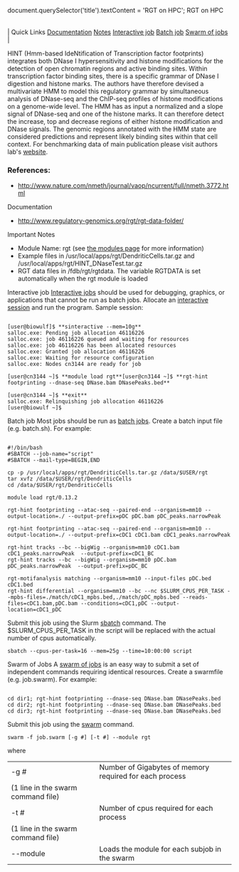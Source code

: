 

document.querySelector('title').textContent = 'RGT on HPC';
RGT on HPC


|  |
| --- |
| 
Quick Links
[Documentation](#doc)
[Notes](#notes)
[Interactive job](#int) 
[Batch job](#sbatch) 
[Swarm of jobs](#swarm) 
 |


 HINT (Hmm-based IdeNtification of Transcription factor footprints) integrates 
 both DNase I hypersensitivity and histone modifications for the detection 
 of open chromatin regions and active binding sites. Within transcription 
 factor binding sites, there is a specific grammar of DNase I digestion and 
 histone marks. The authors have therefore devised a multivariate HMM to 
 model this regulatory grammar by simultaneous analysis of DNase-seq and 
 the ChIP-seq profiles of histone modifications on a genome-wide level. The 
 HMM has as input a normalized and a slope signal of DNase-seq and one of 
 the histone marks. It can therefore detect the increase, top and decrease 
 regions of either histone modification and DNase signals. The genomic regions 
 annotated with the HMM state are considered predictions and represent likely 
 binding sites within that cell context. For benchmarking data of main publication 
 please visit authors lab's [website](http://costalab.org/publications-2/hint-bc/ "HINT on CostaLab"). 
 


### References:


* <http://www.nature.com/nmeth/journal/vaop/ncurrent/full/nmeth.3772.html>


Documentation
* <http://www.regulatory-genomics.org/rgt/rgt-data-folder/>



Important Notes
* Module Name: rgt (see [the modules 
 page](/apps/modules.html) for more information)
* Example files in /usr/local/apps/rgt/DendriticCells.tar.gz and /usr/local/apps/rgt/HINT\_DNaseTest.tar.gz
* RGT data files in /fdb/rgt/rgtdata. The variable RGTDATA is set automatically when the rgt module is loaded





Interactive job
[Interactive jobs](/docs/userguide.html#int) should be used for debugging, graphics, or applications that cannot be run as batch jobs.
Allocate an [interactive session](/docs/userguide.html#int) and run the program. Sample session:



```

[user@biowulf]$ **sinteractive --mem=10g**
salloc.exe: Pending job allocation 46116226
salloc.exe: job 46116226 queued and waiting for resources
salloc.exe: job 46116226 has been allocated resources
salloc.exe: Granted job allocation 46116226
salloc.exe: Waiting for resource configuration
salloc.exe: Nodes cn3144 are ready for job

[user@cn3144 ~]$ **module load rgt**[user@cn3144 ~]$ **rgt-hint footprinting --dnase-seq DNase.bam DNasePeaks.bed**

[user@cn3144 ~]$ **exit**
salloc.exe: Relinquishing job allocation 46116226
[user@biowulf ~]$

```




Batch job
Most jobs should be run as [batch jobs](/docs/userguide.html#submit).
Create a batch input file (e.g. batch.sh). For example:



```

#!/bin/bash
#SBATCH --job-name="script"
#SBATCH --mail-type=BEGIN,END

cp -p /usr/local/apps/rgt/DendriticCells.tar.gz /data/$USER/rgt
tar xvfz /data/$USER/rgt/DendriticCells
cd /data/$USER/rgt/DendriticCells 

module load rgt/0.13.2

rgt-hint footprinting --atac-seq --paired-end --organism=mm10 --output-location=./ --output-prefix=pDC pDC.bam pDC_peaks.narrowPeak

rgt-hint footprinting --atac-seq --paired-end --organism=mm10 --output-location=./ --output-prefix=cDC1 cDC1.bam cDC1_peaks.narrowPeak 

rgt-hint tracks --bc --bigWig --organism=mm10 cDC1.bam cDC1_peaks.narrowPeak  --output-prefix=cDC1_BC
rgt-hint tracks --bc --bigWig --organism=mm10 pDC.bam pDC_peaks.narrowPeak  --output-prefix=pDC_BC

rgt-motifanalysis matching --organism=mm10 --input-files pDC.bed cDC1.bed
rgt-hint differential --organism=mm10 --bc --nc $SLURM_CPUS_PER_TASK --mpbs-files=./match/cDC1_mpbs.bed,./match/pDC_mpbs.bed --reads-files=cDC1.bam,pDC.bam --conditions=cDC1,pDC --output-location=cDC1_pDC

```

Submit this job using the Slurm [sbatch](/docs/userguide.html) command. The $SLURM\_CPUS\_PER\_TASK in the script will be replaced with the actual number of cpus automatically.



```
sbatch --cpus-per-task=16 --mem=25g --time=10:00:00 script
```

Swarm of Jobs 
A [swarm of jobs](/apps/swarm.html) is an easy way to submit a set of independent commands requiring identical resources.
Create a swarmfile (e.g. job.swarm). For example:



```

cd dir1; rgt-hint footprinting --dnase-seq DNase.bam DNasePeaks.bed
cd dir2; rgt-hint footprinting --dnase-seq DNase.bam DNasePeaks.bed
cd dir3; rgt-hint footprinting --dnase-seq DNase.bam DNasePeaks.bed

```

Submit this job using the [swarm](/apps/swarm.html) command.



```
swarm -f job.swarm [-g #] [-t #] --module rgt
```

where
 

|  |  |
| --- | --- |
| -g *#*  | Number of Gigabytes of memory required for each process 
 (1 line in the swarm command file)  |
| -t *#*  | Number of cpus required for each process
 (1 line in the swarm command file)  |
| --module  | Loads the module for each subjob in the swarm  |




